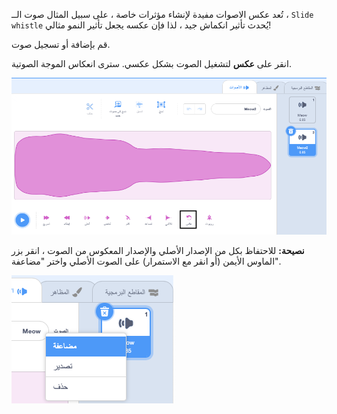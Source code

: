 تُعد عكس الاصوات مفيدة لإنشاء مؤثرات خاصة ، على سبيل المثال صوت الــ ، `Slide whistle` يُحدث تأثير انكماش جيد ، لذا فإن عكسه يجعل تأثير النمو مثالي!

قم بإضافة أو تسجيل صوت.

انقر على **عكس** لتشغيل الصوت بشكل عكسي. سترى انعكاس الموجة الصوتية.

![تم تمييز الصوت مع ايقونة عكس الصوت.](images/reverse-sound.png)

**نصيحة:** للاحتفاظ بكل من الإصدار الأصلي والإصدار المعكوس من الصوت ، انقر بزر الماوس الأيمن (أو انقر مع الاستمرار) على الصوت الأصلي واختر "مضاعفة".

![الصوت مع القائمة المنبثقة تظهر مكررة.](images/duplicate-sound.png)

